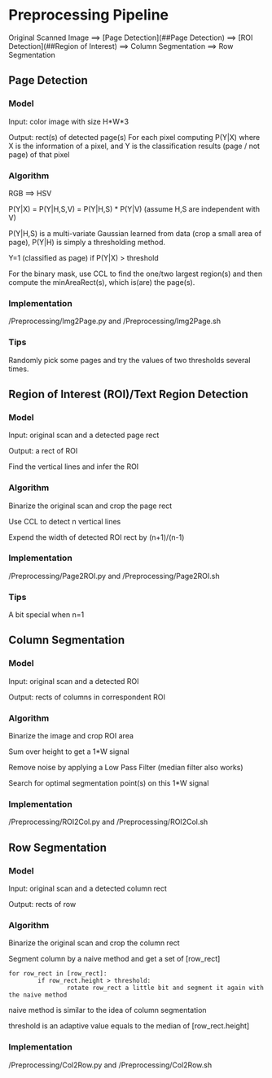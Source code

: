 # Preprocessing Pipeline

Original Scanned Image ==> [Page Detection](##Page Detection) ==> [ROI Detection](##Region of Interest) ==> Column Segmentation ==> Row Segmentation

## Page Detection

### Model
Input: color image with size H\*W\*3

Output: rect(s) of detected page(s)
For each pixel computing P(Y|X) where X is the information of a pixel, and Y is the classification results (page / not page) of that pixel
 
### Algorithm
RGB ==> HSV

P(Y|X) = P(Y|H,S,V) = P(Y|H,S) * P(Y|V) (assume H,S are independent with V)

P(Y|H,S) is a multi-variate Gaussian learned from data (crop a small area of page), P(Y|H) is simply a thresholding method.

Y=1 (classified as page) if P(Y|X) > threshold 

For the binary mask, use CCL to find the one/two largest region(s) and then compute the minAreaRect(s), which is(are) the page(s).
 
### Implementation
/Preprocessing/Img2Page.py and /Preprocessing/Img2Page.sh
 
### Tips
Randomly pick some pages and try the values of two thresholds several times.

## Region of Interest (ROI)/Text Region Detection

### Model
Input: original scan and a detected page rect

Output: a rect of ROI

Find the vertical lines and infer the ROI
 
### Algorithm
Binarize the original scan and crop the page rect

Use CCL to detect n vertical lines

Expend the width of detected ROI rect by (n+1)/(n-1)
 
### Implementation
/Preprocessing/Page2ROI.py and /Preprocessing/Page2ROI.sh
 
### Tips
A bit special when n=1

## Column Segmentation

### Model
Input: original scan and a detected ROI

Output: rects of columns in correspondent ROI
 
### Algorithm
Binarize the image and crop ROI area

Sum over height to get a 1*W signal

Remove noise by applying a Low Pass Filter (median filter also works)

Search for optimal segmentation point(s) on this 1*W signal
 
### Implementation
/Preprocessing/ROI2Col.py and /Preprocessing/ROI2Col.sh

## Row Segmentation

### Model
Input: original scan and a detected column rect

Output: rects of row
 
### Algorithm
Binarize the original scan and crop the column rect

Segment column by a naive method and get a set of [row_rect]

    for row_rect in [row_rect]:
            if row_rect.height > threshold:
                    rotate row_rect a little bit and segment it again with the naive method

naive method is similar to the idea of column segmentation

threshold is an adaptive value equals to the median of [row_rect.height]
 
### Implementation
/Preprocessing/Col2Row.py and /Preprocessing/Col2Row.sh